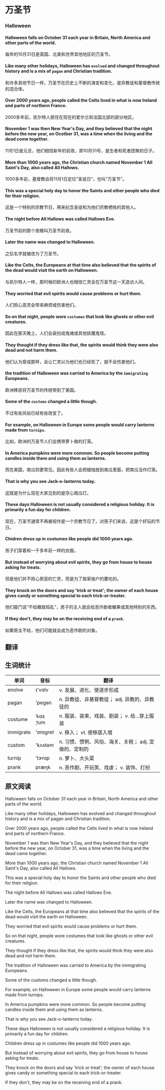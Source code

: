 # 万圣节

### Halloween
#### Halloween falls on October 31 each year in Britain, North America and other parts of the world.
每年的10月31日是英国、北美和世界其他地区的万圣节。
#### Like many other holidays, Halloween has `evolved` and changed throughout history and is a mix of `pagan` and Christian tradition.
和许多其他节日一样，万圣节在历史上不断的演变和变化，是异教徒和基督教传统的混合体。
#### Over 2000 years ago, people called the Celts lived in what is now Ireland and parts of northern France.
2000多年前，凯尔特人居住在现在的爱尔兰和法国北部的部分地区。
#### November 1 was then New Year's Day, and they believed that the night before the new year, on Ocotber 31, was a time when the living and the dead come together.
11月1日是元旦，他们相信新年的前夜，即10月31号，是生者和死者团聚的日子。
#### More than 1000 years ago, the Christian church named November 1 All Saint's Day, also called All Hallows.
1000多年前，基督教会将11月1日定位“圣徒日”，也叫“万圣节”。
#### This was a special holy day to honor the Saints and other people who died for their religion.
这是一个特别的宗教节日，用来纪念圣徒和为他们宗教牺牲的其他人。
#### The night before All Hallows was called Hallows Eve.
万圣节前的那个夜晚叫万圣节前夜。
#### Later the name was changed to Halloween.
之后名字就被改为了万圣节。
#### Like the Celts, the Europeans at that time also believed that the spirits of the dead would visit the earth on Halloween.
与凯尔特人一样，那时候的欧洲人也相信亡灵会在万圣节这一天造访人间。
#### They worried that evil spirits would cause problems or hurt them.
人们担心恶灵会带来麻烦或伤害他们。
#### So on that night, people wore `costumes` that look like ghosts or other evil creatures.
因此在那天晚上，人们会装扮成鬼魂或其他妖魔鬼怪。
#### They thought if they dress like that, the spirits would think they were also dead and not harm them.
他们认为穿成那样，会让亡灵以为他们也已经死了，就不会伤害他们。
#### the tradition of Halloween was carried to America by the `immigrating` Europeans.
欧洲移民将万圣节的传统带到了美国。
#### Some of the `customs` changed a little though.
不过有些风俗已经有些改变了。
#### For example, on Halloween in Europe some people would carry lanterns made from `turnips`.
比如，欧洲的万圣节人们会携带萝卜做的灯笼。
#### In America pumpkins were more common. So people become putting candles inside them and using them as lanterns.
而在美国，南瓜则更常见。因此有些人会把蜡烛放到南瓜里面，把南瓜当作灯笼。
#### That is why you see Jack-o-lanterns today.
这就是为什么现在大家见到的是空心南瓜灯。
#### These days Halloween is not usually considered a religious holiday. It is primarily a fun day for children.
现在，万圣节通常不再被视作是一个宗教节日了。对孩子们来说，这是个好玩的节日。
#### Chidren dress up in costumes like people did 1000 years ago.
孩子们穿着和一千多年前一样的衣服。
#### But instead of worrying about evil spirits, they go from house to house asking for treats.
但是他们并不担心邪恶的亡灵，而是为了挨家挨户的要吃的。
#### They knock on the doors and say 'trick or treat'; the owner of each house gives candy or something special to each trick-or-treater.
他们敲门说“不给糖就捣乱”，房子的主人就会给恶作剧者糖果或其他特别的东西。
#### If they don't, they may be on the receiving end of a `prank`.
如果房主不给，他们可能就会成为恶作剧的对象。

## 翻译

## 生词统计
| 单词 | 音标 | 翻译 |
|-|-|-|
| enolve | ɪ'vɑlv | v. 发展、进化、使逐步形成 |
| pagan | 'pegən | n. 异教徒、非基督教徒； adj. 异教的、异教徒的 |
| costume | ˈkɑsˌtum | n. 服装、装束、戏装、剧装； v. 给...穿上服装 |
| immigrate | 'ɪmɪɡret | v. 移入； vt. 使移居入境 |
| custom | 'kʌstəm | n. 习惯、惯例、风俗、海关、关税； adj. 定做的、定制的 |
| turnip | 'tɝnɪp | n. 萝卜、大头菜 |
| prank | præŋk | n. 恶作剧、开玩笑、戏虐； v. 装饰、打扮 |

## 原文阅读
Halloween falls on October 31 each year in Britain, North America and other parts of the world.

Like many other holidays, Halloween has evolved and changed throughout history and is a mix of pagan and Christian tradition.

Over 2000 years ago, people called the Celts lived in what is now Ireland and parts of northern France.

November 1 was then New Year's Day, and they believed that the night before the new year, on October 31, was a time when the living and the dead came together.

More than 1000 years ago, the Christian church named November 1 All Saint's Day, also called All Hallows.

This was a special holy day to honor the Saints and other people who died for their religion.

The night before All Hallows was called Hallows Eve.

Later the name was changed to Halloween.

Like the Celts, the Europeans at that time also believed that the spirits of the dead would visit the earth on Halloween.

They worried that evil spirits would cause problems or hurt them.

So on that night, people wore costumes that look like ghosts or other evil creatures.

They thought if they dress like that, the spirits would think they were also dead and not harm them.

The tradition of Halloween was carried to America by the immigrating Europeans.

Some of the customs changed a little though.

For example, on Halloween in Europe some people would carry lanterns made from turnips.

In America pumpkins were more common. So people become putting candles inside them and using them as lanterns.

That is why you see Jack-o-lanterns today.

These days Halloween is not usually considered a religious holiday. It is primarily a fun day for children.

Children dress up in costumes like people did 1000 years ago.

But instead of worrying about evil spirits, they go from house to house asking for treats.

They knock on the doors and say 'trick or treat'; the owner of each house gives candy or something special to each trick-or-treater.

If they don't, they may be on the receiving end of a prank.

<src-rtyAudio :src="'https://rtyxmd.gitee.io/rtyresources2019/2019-August/Halloween.mp3'"></src-rtyAudio>
